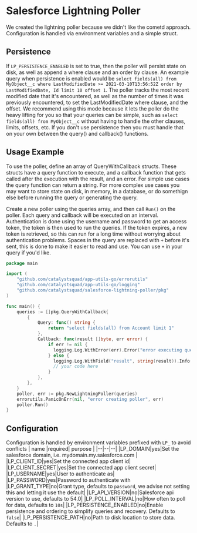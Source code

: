 # Salesforce Lightning Poller
We created the lightning poller because we didn't like the cometd approach. Configuration is handled via environment variables and a simple struct.
## Persistence
If `LP_PERSISTENCE_ENABLED` is set to true, then the poller will persist state on disk, as well as append a where clause and an order by clause. An example query when persistence is enabled would be `select fields(all) from MyObject__c where LastModifiedDate >= 2021-03-10T13:56:52Z order by LastModifiedDate, Id limit 10 offset 1`. The poller tracks the most recent modified date that it's encountered, as well as the number of times it was previously encountered, to set the LastModifiedDate where clause, and the offset. We recommend using this mode because it lets the poller do the heavy lifting for you so that your queries can be simple, such as `select fields(all) from MyObject__c` without having to handle the other clauses, limits, offsets, etc. If you don't use persistence then you must handle that on your own between the query() and callback() functions.
## Usage Example
To use the poller, define an array of QueryWithCallback structs. These structs have a query function to execute, and a callback function that gets called after the execution with the result, and an error. For simple use cases the query function can return a string. For more complex use cases you may want to store state on disk, in memory, in a database, or do somethign else before running the query or generating the query.

Create a new poller using the queries array, and then call `Run()` on the poller. Each query and callback will be executed on an interval. Authentication is done using the username and password to get an access token, the token is then used to run the queries. If the token expires, a new token is retrieved, so this can run for a long time without worrying about authentication problems. Spaces in the query are replaced with `+` before it's sent, this is done to make it easier to read and use. You can use `+` in your query if you'd like.
```go
package main

import (
    "github.com/catalystsquad/app-utils-go/errorutils"
    "github.com/catalystsquad/app-utils-go/logging"
    "github.com/catalystsquad/salesforce-lightning-poller/pkg"
)

func main() {
    queries := []pkg.QueryWithCallback{
        {
            Query: func() string {
				return "select fields(all) from Account limit 1"
			},
            Callback: func(result []byte, err error) {
                if err != nil {
                  logging.Log.WithError(err).Error("error executing query")
                } else {
                  logging.Log.WithField("result", string(result)).Info("executed query")
                  // your code here
                }
            },
        },
    }
    poller, err := pkg.NewLightningPoller(queries)
    errorutils.PanicOnErr(nil, "error creating poller", err)
    poller.Run()
}
```
## Configuration
Configuration is handled by environment variables prefixed with `LP_` to avoid conflicts
| name |required| purpose |
|--|--|--|
|LP_DOMAIN|yes|Set the salesforce domain, i.e. mydomain.my.salesforce.com |
|LP_CLIENT_ID|yes|Set the connected app client id|
|LP_CLIENT_SECRET|yes|Set the connected app client secret|
|LP_USERNAME|yes|User to authenticate as|
|LP_PASSWORD|yes|Password to authenticate with
|LP_GRANT_TYPE|no|Grant type, defaults to `password`, we advise not setting this and letting it use the default|
|LP_API_VERSION|no|Salesforce api version to use, defaults to 54.0|
|LP_POLL_INTERVAL|no|How often to poll for data, defaults to `10s`|
|LP_PERSISTENCE_ENABLED|no|Enable persistence and ordering to simplify queries and recovery. Defaults to `false`|
|LP_PERSISTENCE_PATH|no|Path to disk location to store data. Defaults to `.`|